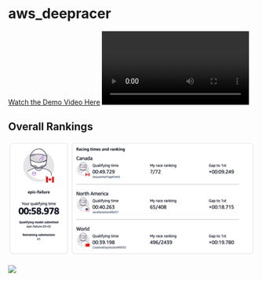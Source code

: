# aws_deepracer

[Watch the Demo Video Here](https://youtu.be/fx0FUjy4keI)
![](./AWS.mp4)

## Overall Rankings
![](./Rankings.png)


![](https://github.com/user-attachments/assets/7b2360b9-183c-408f-a6f9-76ea588ca455)


